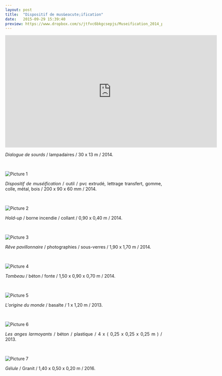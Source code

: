 ```yaml
---
layout: post
title:  "Dispositif de mus&eacute;ification"
date:   2015-09-29 15:39:40
preview: https://www.dropbox.com/s/jtfvc6bkgcsepjs/Museification_2014_preview.jpg?raw=1
---
```


<iframe src="https://player.vimeo.com/video/203973359" width="680" height="360" frameborder="0" webkitallowfullscreen mozallowfullscreen allowfullscreen></iframe>

<p style="text-align:justify">
<span style="font-style: italic;">Dialogue de sourds</span> / lampadaires / 30 x 13 m / 2014.
</p>
<br>

![Picture 1](https://www.dropbox.com/s/9ba9te1oxsntqjo/Museification_boite_2014.jpg?raw=1)

<p style="text-align:justify">
<span style="font-style: italic;">Dispositif de mus&eacute;ification</span> / outil / pvc extrud&eacute;, lettrage transfert, gomme, colle, m&eacute;tal, bois / 200 x 90 x 60 mm / 2014.
</p>
<br>

![Picture 2](https://www.dropbox.com/s/6pavqa36idr5yqe/Museification_Hold-up_2014.jpg?raw=1)

<p style="text-align:justify">
<span style="font-style: italic;">Hold-up</span> / borne incendie / collant / 0,90 x 0,40 m / 2014.
</p>
<br>

![Picture 3](https://www.dropbox.com/s/c3uh7lqbhykkrjl/Museification_Reve_pavillonnaire_2014.jpg?raw=1)

<p style="text-align:justify">
<span style="font-style: italic;">R&ecirc;ve pavillonnaire</span> / photographies / sous-verres / 1,90 x 1,70 m / 2014.
</p>
<br>

![Picture 4](https://www.dropbox.com/s/go5s9k8j3pd241l/Museification_tombeau_2014.jpg?raw=1)

<p style="text-align:justify">
<span style="font-style: italic;">Tombeau</span> / b&eacute;ton / fonte / 1,50 x 0,90 x 0,70 m / 2014.
</p>
<br>

![Picture 5](https://www.dropbox.com/s/ysbslwdkik4g6gj/Musification_L%27origine_du_monde_2013.jpg?raw=1)

<p style="text-align:justify">
<span style="font-style: italic;">L'origine du monde</span>   / basalte / 1 x 1,20 m / 2013.
</p>
<br>

![Picture 6](https://www.dropbox.com/s/xpurzyzzc0tuvey/Museification_Les_anges_larmoyants_2014.jpg?raw=1)

<p style="text-align:justify">
<span style="font-style: italic;">Les anges larmoyants</span>  / b&eacute;ton / plastique / 4 x ( 0,25 x 0,25 x 0,25 m ) / 2013.
</p>
<br>

![Picture 7](https://www.dropbox.com/s/55t77964pv28hef/Museification_Gelule_2016.jpg?raw=1)

<p style="text-align:justify">
<span style="font-style: italic;">G&eacute;lule</span> / Granit / 1,40 x 0,50 x 0,20 m / 2016.
</p>


